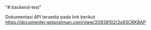 "# backend-test" 

Dokumentasi API tersedia pada link berikut https://documenter.getpostman.com/view/20938102/2s93CRKBAP